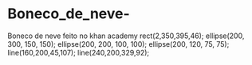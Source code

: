 # Boneco_de_neve-
Boneco de neve  feito no khan academy
rect(2,350,395,46);
ellipse(200, 300, 150, 150);
ellipse(200, 200, 100, 100);
ellipse(200, 120, 75, 75);
line(160,200,45,107);
line(240,200,329,92);
